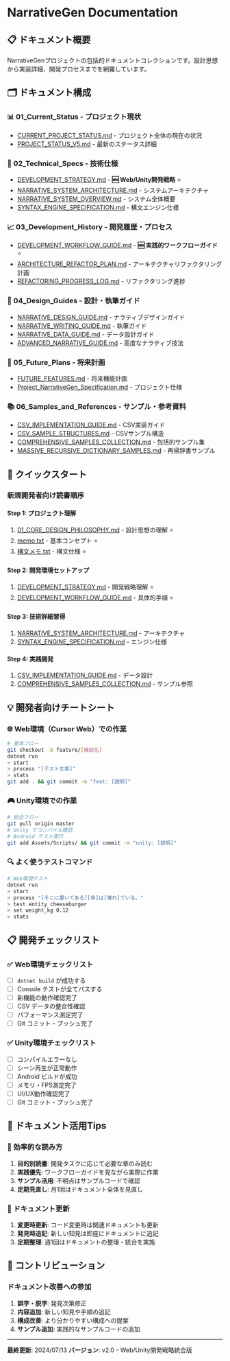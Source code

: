 # NarrativeGen Documentation

## 📋 ドキュメント概要

NarrativeGenプロジェクトの包括的ドキュメントコレクションです。設計思想から実装詳細、開発プロセスまでを網羅しています。

## 🗂️ ドキュメント構成

### 📊 01_Current_Status - プロジェクト現状
- [CURRENT_PROJECT_STATUS.md](01_Current_Status/CURRENT_PROJECT_STATUS.md) - プロジェクト全体の現在の状況
- [PROJECT_STATUS_V5.md](01_Current_Status/PROJECT_STATUS_V5.md) - 最新のステータス詳細

### 🔧 02_Technical_Specs - 技術仕様
- [DEVELOPMENT_STRATEGY.md](02_Technical_Specs/DEVELOPMENT_STRATEGY.md) - **🆕 Web/Unity開発戦略** ⭐
- [NARRATIVE_SYSTEM_ARCHITECTURE.md](02_Technical_Specs/NARRATIVE_SYSTEM_ARCHITECTURE.md) - システムアーキテクチャ
- [NARRATIVE_SYSTEM_OVERVIEW.md](02_Technical_Specs/NARRATIVE_SYSTEM_OVERVIEW.md) - システム全体概要
- [SYNTAX_ENGINE_SPECIFICATION.md](02_Technical_Specs/SYNTAX_ENGINE_SPECIFICATION.md) - 構文エンジン仕様

### 📈 03_Development_History - 開発履歴・プロセス
- [DEVELOPMENT_WORKFLOW_GUIDE.md](03_Development_History/DEVELOPMENT_WORKFLOW_GUIDE.md) - **🆕 実践的ワークフローガイド** ⭐
- [ARCHITECTURE_REFACTOR_PLAN.md](03_Development_History/ARCHITECTURE_REFACTOR_PLAN.md) - アーキテクチャリファクタリング計画
- [REFACTORING_PROGRESS_LOG.md](03_Development_History/REFACTORING_PROGRESS_LOG.md) - リファクタリング進捗

### 📖 04_Design_Guides - 設計・執筆ガイド
- [NARRATIVE_DESIGN_GUIDE.md](04_Design_Guides/NARRATIVE_DESIGN_GUIDE.md) - ナラティブデザインガイド
- [NARRATIVE_WRITING_GUIDE.md](04_Design_Guides/NARRATIVE_WRITING_GUIDE.md) - 執筆ガイド
- [NARRATIVE_DATA_GUIDE.md](04_Design_Guides/NARRATIVE_DATA_GUIDE.md) - データ設計ガイド
- [ADVANCED_NARRATIVE_GUIDE.md](04_Design_Guides/ADVANCED_NARRATIVE_GUIDE.md) - 高度なナラティブ技法

### 🔮 05_Future_Plans - 将来計画
- [FUTURE_FEATURES.md](05_Future_Plans/FUTURE_FEATURES.md) - 将来機能計画
- [Project_NarrativeGen_Specification.md](05_Future_Plans/Project_NarrativeGen_Specification.md) - プロジェクト仕様

### 📚 06_Samples_and_References - サンプル・参考資料
- [CSV_IMPLEMENTATION_GUIDE.md](06_Samples_and_References/CSV_IMPLEMENTATION_GUIDE.md) - CSV実装ガイド
- [CSV_SAMPLE_STRUCTURES.md](06_Samples_and_References/CSV_SAMPLE_STRUCTURES.md) - CSVサンプル構造
- [COMPREHENSIVE_SAMPLES_COLLECTION.md](06_Samples_and_References/COMPREHENSIVE_SAMPLES_COLLECTION.md) - 包括的サンプル集
- [MASSIVE_RECURSIVE_DICTIONARY_SAMPLES.md](06_Samples_and_References/MASSIVE_RECURSIVE_DICTIONARY_SAMPLES.md) - 再帰辞書サンプル

## 🚀 クイックスタート

### 新規開発者向け読書順序

#### **Step 1: プロジェクト理解**
1. [01_CORE_DESIGN_PHILOSOPHY.md](01_CORE_DESIGN_PHILOSOPHY.md) - 設計思想の理解 ⭐
2. [memo.txt](memo.txt) - 基本コンセプト ⭐
3. [構文メモ.txt](構文メモ.txt) - 構文仕様 ⭐

#### **Step 2: 開発環境セットアップ**
1. [DEVELOPMENT_STRATEGY.md](02_Technical_Specs/DEVELOPMENT_STRATEGY.md) - 開発戦略理解 ⭐
2. [DEVELOPMENT_WORKFLOW_GUIDE.md](03_Development_History/DEVELOPMENT_WORKFLOW_GUIDE.md) - 具体的手順 ⭐

#### **Step 3: 技術詳細習得**
1. [NARRATIVE_SYSTEM_ARCHITECTURE.md](02_Technical_Specs/NARRATIVE_SYSTEM_ARCHITECTURE.md) - アーキテクチャ
2. [SYNTAX_ENGINE_SPECIFICATION.md](02_Technical_Specs/SYNTAX_ENGINE_SPECIFICATION.md) - エンジン仕様

#### **Step 4: 実践開発**
1. [CSV_IMPLEMENTATION_GUIDE.md](06_Samples_and_References/CSV_IMPLEMENTATION_GUIDE.md) - データ設計
2. [COMPREHENSIVE_SAMPLES_COLLECTION.md](06_Samples_and_References/COMPREHENSIVE_SAMPLES_COLLECTION.md) - サンプル参照

## 💡 開発者向けチートシート

### 🌐 Web環境（Cursor Web）での作業
```bash
# 基本フロー
git checkout -b feature/[機能名]
dotnet run
> start
> process "[テスト文章]"
> stats
git add . && git commit -m "feat: [説明]"
```

### 🎮 Unity環境での作業  
```bash
# 統合フロー
git pull origin master
# Unity でコンパイル確認
# Android テスト実行
git add Assets/Scripts/ && git commit -m "unity: [説明]"
```

### 🔍 よく使うテストコマンド
```bash
# Web環境テスト
dotnet run
> start
> process "[そこに置いてある][傘]は[壊れ]ている。"
> test entity cheeseburger
> set weight_kg 0.12
> stats
```

## 📋 開発チェックリスト

### ✅ Web環境チェックリスト
- [ ] `dotnet build` が成功する
- [ ] Console テストが全てパスする
- [ ] 新機能の動作確認完了
- [ ] CSV データの整合性確認
- [ ] パフォーマンス測定完了
- [ ] Git コミット・プッシュ完了

### ✅ Unity環境チェックリスト
- [ ] コンパイルエラーなし
- [ ] シーン再生が正常動作
- [ ] Android ビルドが成功
- [ ] メモリ・FPS測定完了
- [ ] UI/UX動作確認完了
- [ ] Git コミット・プッシュ完了

## 🎯 ドキュメント活用Tips

### 📖 効率的な読み方
1. **目的別読書**: 開発タスクに応じて必要な章のみ読む
2. **実践優先**: ワークフローガイドを見ながら実際に作業
3. **サンプル活用**: 不明点はサンプルコードで確認
4. **定期見直し**: 月1回はドキュメント全体を見直し

### 🔄 ドキュメント更新
1. **変更時更新**: コード変更時は関連ドキュメントも更新
2. **発見時追記**: 新しい知見は即座にドキュメントに追記
3. **定期整理**: 週1回はドキュメントの整理・統合を実施

## 🤝 コントリビューション

### ドキュメント改善への参加
1. **誤字・脱字**: 発見次第修正
2. **内容追加**: 新しい知見や手順の追記
3. **構成改善**: より分かりやすい構成への提案
4. **サンプル追加**: 実践的なサンプルコードの追加

---

**最終更新**: 2024/07/13
**バージョン**: v2.0 - Web/Unity開発戦略統合版 